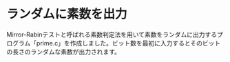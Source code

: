 # ランダムに素数を出力
Mirror-Rabinテストと呼ばれる素数判定法を用いて素数をランダムに出力するプログラム「prime.c」を作成しました。ビット数を最初に入力するとそのビットの長さのランダムな素数が出力されます。
